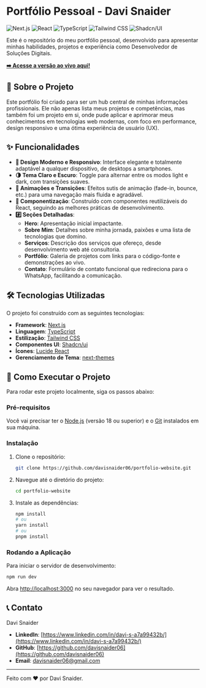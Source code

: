 # Portfólio Pessoal - Davi Snaider

![Next.js](https://img.shields.io/badge/Next.js-000000?style=for-the-badge&logo=nextdotjs&logoColor=white)
![React](https://img.shields.io/badge/React-20232A?style=for-the-badge&logo=react&logoColor=61DAFB)
![TypeScript](https://img.shields.io/badge/TypeScript-007ACC?style=for-the-badge&logo=typescript&logoColor=white)
![Tailwind CSS](https://img.shields.io/badge/Tailwind_CSS-38B2AC?style=for-the-badge&logo=tailwind-css&logoColor=white)
![Shadcn/UI](https://img.shields.io/badge/shadcn/ui-000000?style=for-the-badge&logo=shadcnui&logoColor=white)

Este é o repositório do meu portfólio pessoal, desenvolvido para apresentar minhas habilidades, projetos e experiência como Desenvolvedor de Soluções Digitais.

**[➡️ Acesse a versão ao vivo aqui!](https://davisnaider.netlify.app/)**

## 📜 Sobre o Projeto

Este portfólio foi criado para ser um hub central de minhas informações profissionais. Ele não apenas lista meus projetos e competências, mas também foi um projeto em si, onde pude aplicar e aprimorar meus conhecimentos em tecnologias web modernas, com foco em performance, design responsivo e uma ótima experiência de usuário (UX).

## ✨ Funcionalidades

*   **🎨 Design Moderno e Responsivo**: Interface elegante e totalmente adaptável a qualquer dispositivo, de desktops a smartphones.
*   **🌗 Tema Claro e Escuro**: Toggle para alternar entre os modos light e dark, com transições suaves.
*   **🚀 Animações e Transições**: Efeitos sutis de animação (fade-in, bounce, etc.) para uma navegação mais fluida e agradável.
*   **🧩 Componentização**: Construído com componentes reutilizáveis do React, seguindo as melhores práticas de desenvolvimento.
*   **#️⃣ Seções Detalhadas**:
    *   **Hero**: Apresentação inicial impactante.
    *   **Sobre Mim**: Detalhes sobre minha jornada, paixões e uma lista de tecnologias que domino.
    *   **Serviços**: Descrição dos serviços que ofereço, desde desenvolvimento web até consultoria.
    *   **Portfólio**: Galeria de projetos com links para o código-fonte e demonstrações ao vivo.
    *   **Contato**: Formulário de contato funcional que redireciona para o WhatsApp, facilitando a comunicação.

## 🛠️ Tecnologias Utilizadas

O projeto foi construído com as seguintes tecnologias:

*   **Framework**: [Next.js](https://nextjs.org/)
*   **Linguagem**: [TypeScript](https://www.typescriptlang.org/)
*   **Estilização**: [Tailwind CSS](https://tailwindcss.com/)
*   **Componentes UI**: [Shadcn/ui](https://ui.shadcn.com/)
*   **Ícones**: [Lucide React](https://lucide.dev/)
*   **Gerenciamento de Tema**: [next-themes](https://github.com/pacocoursey/next-themes)

## 🚀 Como Executar o Projeto

Para rodar este projeto localmente, siga os passos abaixo:

### Pré-requisitos

Você vai precisar ter o [Node.js](https://nodejs.org/en/) (versão 18 ou superior) e o [Git](https://git-scm.com/) instalados em sua máquina.

### Instalação

1.  Clone o repositório:
    ```bash
    git clone https://github.com/davisnaider06/portfolio-website.git
    ```
2.  Navegue até o diretório do projeto:
    ```bash
    cd portfolio-website
    ```
3.  Instale as dependências:
    ```bash
    npm install
    # ou
    yarn install
    # ou
    pnpm install
    ```

### Rodando a Aplicação

Para iniciar o servidor de desenvolvimento:
```bash
npm run dev
```

Abra [http://localhost:3000](http://localhost:3000) no seu navegador para ver o resultado.

## 📞 Contato

Davi Snaider

*   **LinkedIn**: [https://www.linkedin.com/in/davi-s-a7a99432b/](https://www.linkedin.com/in/davi-s-a7a99432b/)
*   **GitHub**: [https://github.com/davisnaider06](https://github.com/davisnaider06)
*   **Email**: davisnaider06@gmail.com

---
Feito com ❤️ por Davi Snaider.